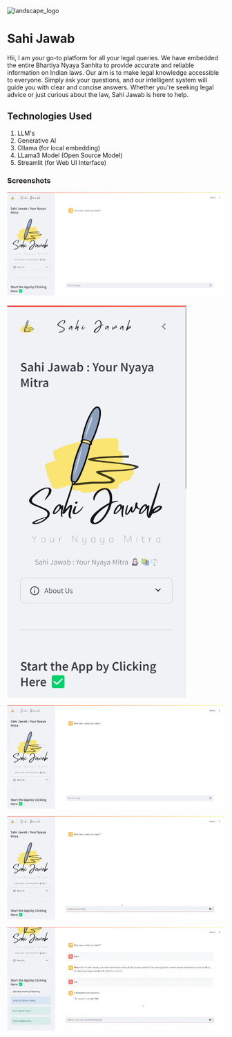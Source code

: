 ![landscape_logo](https://github.com/keshav-agrawal595/SahiJawab_AI_Legal_Chatbot/assets/59056315/e3e74f0a-84bc-4fbb-91bb-882fa5a7d4db)



# Sahi Jawab

Hii, I am your go-to platform for all your legal queries. We have embedded the entire Bhartiya Nyaya Sanhita to provide accurate and reliable information on Indian laws. Our aim is to make legal knowledge accessible to everyone. Simply ask your questions, and our intelligent system will guide you with clear and concise answers. Whether you're seeking legal advice or just curious about the law, Sahi Jawab is here to help.

## Technologies Used
1. LLM's
2. Generative AI
3. Ollama (for local embedding)
4. LLama3 Model (Open Source Model)
5. Streamlit (for Web UI Interface)

### Screenshots
![alt text](demo_shots/ss1.png)

![sp_1](demo_shots/sp_1.png)

![gif_1_doc_embed](demo_shots/gif_1_doc_embed.gif)


![record_ques_name](demo_shots/record_ques_name.gif)



![record_ques_start](demo_shots/record_ques_start.gif)


